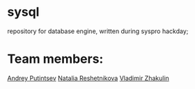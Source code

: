 # sysql
repository for database engine, written during syspro hackday;
# Team members:
[Andrey Putintsev](https://github.com/hitogava)
[Natalia Reshetnikova](https://github.com/NataliaResh)
[Vladimir Zhakulin](https://github.com/chronorose)
